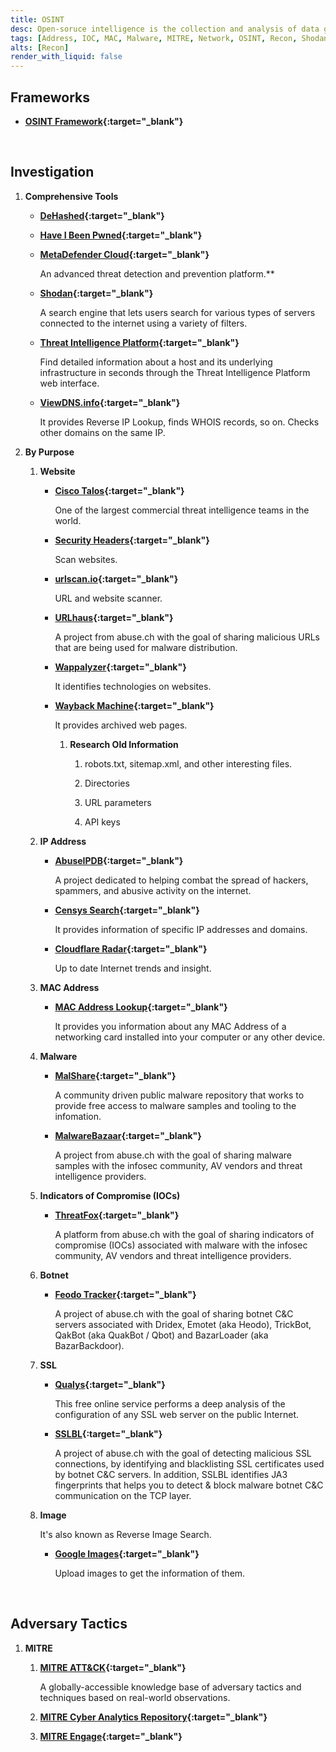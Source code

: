 ```yaml
---
title: OSINT
desc: Open-soruce intelligence is the collection and analysis of data gathered from open sources to produce actionable intelligence.
tags: [Address, IOC, MAC, Malware, MITRE, Network, OSINT, Recon, Shodan, URL, Web, Whois]
alts: [Recon]
render_with_liquid: false
---
```


## Frameworks

- **[OSINT Framework](https://osintframework.com/){:target="_blank"}**

<br />

## Investigation

1. **Comprehensive Tools**

    - **[DeHashed](https://www.dehashed.com){:target="_blank"}**

    - **[Have I Been Pwned](https://haveibeenpwned.com/){:target="_blank"}**

    - **[MetaDefender Cloud](https://metadefender.opswat.com/){:target="_blank"}**

        An advanced threat detection and prevention platform.**

    - **[Shodan](https://www.shodan.io/){:target="_blank"}**

        A search engine that lets users search for various types of servers connected to the internet using a variety of filters.

    - **[Threat Intelligence Platform](https://threatintelligenceplatform.com/){:target="_blank"}**

        Find detailed information about a host and its underlying infrastructure in seconds through the Threat Intelligence Platform web interface.

    - **[ViewDNS.info](https://viewdns.info/){:target="_blank"}**

        It provides Reverse IP Lookup, finds WHOIS records, so on. Checks other domains on the same IP.

2. **By Purpose**

    1. **Website**

        - **[Cisco Talos](https://talosintelligence.com/){:target="_blank"}**

            One of the largest commercial threat intelligence teams in the world.

        - **[Security Headers](https://securityheaders.com/){:target="_blank"}**

            Scan websites.

        - **[urlscan.io](https://urlscan.io/){:target="_blank"}**

            URL and website scanner.

        - **[URLhaus](https://urlhaus.abuse.ch/){:target="_blank"}**

            A project from abuse.ch with the goal of sharing malicious URLs that are being used for malware distribution.

        - **[Wappalyzer](https://www.wappalyzer.com/){:target="_blank"}**

            It identifies technologies on websites.

        - **[Wayback Machine](https://archive.org/web/){:target="_blank"}**

            It provides archived web pages.

            1. **Research Old Information**

                1. robots.txt, sitemap.xml, and other interesting files.

                2. Directories

                3. URL parameters

                4. API keys

    2. **IP Address**

        - **[AbuseIPDB](https://www.abuseipdb.com/){:target="_blank"}**

            A project dedicated to helping combat the spread of hackers, spammers, and abusive activity on the internet.

        - **[Censys Search](https://search.censys.io/){:target="_blank"}**

            It provides information of specific IP addresses and domains.

        - **[Cloudflare Radar](https://radar.cloudflare.com/){:target="_blank"}**

            Up to date Internet trends and insight.

    3. **MAC Address**

        - **[MAC Address Lookup](https://dnschecker.org/mac-lookup.php){:target="_blank"}**

            It provides you information about any MAC Address of a networking card installed into your computer or any other device.

    3. **Malware**

        - **[MalShare](https://malshare.com/){:target="_blank"}**

            A community driven public malware repository that works to provide free access to malware samples and tooling to the infomation.

        - **[MalwareBazaar](https://bazaar.abuse.ch/){:target="_blank"}**
            
            A project from abuse.ch with the goal of sharing malware samples with the infosec community, AV vendors and threat intelligence providers.

    4. **Indicators of Compromise (IOCs)**

        - **[ThreatFox](https://threatfox.abuse.ch/){:target="_blank"}**

            A platform from abuse.ch with the goal of sharing indicators of compromise (IOCs) associated with malware with the infosec community, AV vendors and threat intelligence providers.

    5. **Botnet**

        - **[Feodo Tracker](https://feodotracker.abuse.ch/){:target="_blank"}**
            
            A project of abuse.ch with the goal of sharing botnet C&C servers associated with Dridex, Emotet (aka Heodo), TrickBot, QakBot (aka QuakBot / Qbot) and BazarLoader (aka BazarBackdoor). 

    6. **SSL**

        - **[Qualys](https://www.ssllabs.com/ssltest/){:target="_blank"}**

            This free online service performs a deep analysis of the configuration of any SSL web server on the public Internet.

        - **[SSLBL](https://sslbl.abuse.ch/){:target="_blank"}**

            A project of abuse.ch with the goal of detecting malicious SSL connections, by identifying and blacklisting SSL certificates used by botnet C&C servers. In addition, SSLBL identifies JA3 fingerprints that helps you to detect & block malware botnet C&C communication on the TCP layer.

    7. **Image**

        It's also known as Reverse Image Search.

        - **[Google Images](https://www.google.com/imghp){:target="_blank"}**

            Upload images to get the information of them.

<br />

## Adversary Tactics

1. **MITRE**

    1. **[MITRE ATT&CK](https://attack.mitre.org/){:target="_blank"}**

        A globally-accessible knowledge base of adversary tactics and techniques based on real-world observations.

    1. **[MITRE Cyber Analytics Repository](https://car.mitre.org/){:target="_blank"}**

    1. **[MITRE Engage](https://engage.mitre.org/#){:target="_blank"}**
